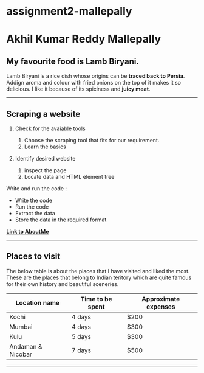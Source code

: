 # assignment2-mallepally
# Akhil Kumar Reddy Mallepally
## My favourite food is Lamb Biryani.
 Lamb Biryani is a rice dish whose origins can be **traced back to Persia**. Addign aroma and colour with fried onions on the top of it  makes it so delicious. I like it because of its spiciness and **juicy meat**.

---

## Scraping a website

1. Check for the avaiable tools
    1. Choose the scraping tool that fits for our requirement.
    2. Learn the basics

1. Identify desired website
    1. inspect the page
    2. Locate data and HTML element tree

Write and run the code : 
* Write the code
* Run the code
* Extract the data
* Store the data in the required format

**[Link to AboutMe](AboutMe.md)**

---

## Places to visit

The below table is about the places that I have visited and liked the most. These are the places that belong to Indian teritory which are quite famous for their own history and beautiful sceneries.

| Location name | Time to be spent | Approximate expenses
| ------        | ------           | ------
| Kochi         | 4 days           | $200
| Mumbai        | 4 days           | $300
| Kulu          | 5 days           | $300
| Andaman & Nicobar | 7 days       | $500 

---
